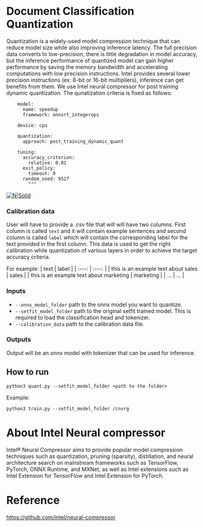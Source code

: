 # Document Classification Quantization
Quantization is a widely-used model compression technique that can reduce model size while also improving inference latency. The full precision data converts to low-precision, there is little degradation in model accuracy, but the inference performance of quantized model can gain higher performance by saving the memory bandwidth and accelerating computations with low precision instructions. Intel provides several lower precision instructions (ex: 8-bit or 16-bit multipliers), inference can get benefits from them. We use Intel neural compressor for post training dynamic quantization. The qunatization criteria is fixed as follows:

```
    model:
      name: speedup
      framework: onnxrt_integerops

    device: cpu

    quantization:
      approach: post_training_dynamic_quant

    tuning:
      accuracy_criterion:
        relative: 0.01
      exit_policy:
        timeout: 0
      random_seed: 9527
        """
```

[![N|Solid](https://cnvrg.io/wp-content/uploads/2018/12/logo-dark.png)](https://nodesource.com/products/nsolid)

### Calibration data

User will have to provide a .csv file that will will have two columns. First column is called `text` and it will contain example sentences and second column is called `label` which will contain the corresponding label for the text provided in the first column. This data is used to get the right calibration while quantization of various layers in order to achieve the target accuracy criteria.

For example:
| text | label |
| :---:   | :---: |
| this is an example text about sales | sales |
| this is an example text about marketing | marketing |
| ... | ... |


### Inputs
- `--onnx_model_folder` path to the onnx model you want to quantize.
- `--setfit_model_folder` path to the original setfit trained model. This is required to load the classification head and tokenizer.
- `--calibration_data` path to the calibration data file.

### Outputs 
Output will be an onnx model with tokenizer that can be used for inference.

## How to run
```
python3 quant.py --setfit_model_folder <path to the folder>  
```
Example:
```
python3 train.py --setfit_model_folder /cnvrg 
```

# About Intel Neural compressor
Intel® Neural Compressor aims to provide popular model compression techniques such as quantization, pruning (sparsity), distillation, and neural architecture search on mainstream frameworks such as TensorFlow, PyTorch, ONNX Runtime, and MXNet, as well as Intel extensions such as Intel Extension for TensorFlow and Intel Extension for PyTorch.

# Reference
https://github.com/intel/neural-compressor